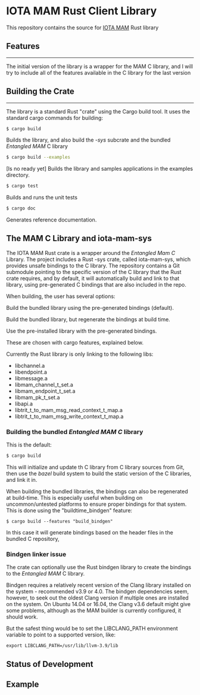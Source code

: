 # IOTA MAM Rust Client Library

This repository contains the source for [IOTA MAM](https://github.com/iotaledger/entangled/tree/develop/mam) Rust library


## Features

------

The initial version of the library is a wrapper for the MAM C library, and I will try to include all of the features available in the C library for the last version


## Building the Crate

------


The library is a standard Rust "crate" using the Cargo build tool. It uses the standard cargo commands for building:

```bash
$ cargo build
```

Builds the library, and also build the *-sys* subcrate and the bundled *Entangled MAM* C library

```bash
$ cargo build --examples
```

[Is no ready yet] Builds the library and samples applications in the examples directory.


```bash
$ cargo test
```

Builds and runs the unit tests

```bash
$ cargo doc
```

Generates reference documentation.


## The MAM C Library and iota-mam-sys

The IOTA MAM Rust crate is a wrapper around the *Entangled Mam C* Library. The project includes a Rust -sys crate, called iota-mam-sys, which provides unsafe bindings to the C library. The repository contains a Git submodule pointing to the specific version of the C library that the Rust crate requires, and by default, it will automatically build and link to that library, using pre-generated C bindings that are also included in the repo.

When building, the user has several options:

Build the bundled library using the pre-generated bindings (default).

Build the bundled library, but regenerate the bindings at build time.
<!-- Use an external library, with the location specified by environment variables, generating the bindings at build time. -->
Use the pre-installed library with the pre-generated bindings.

These are chosen with cargo features, explained below.

Currently the Rust library is only linking to the following libs:

  * libchannel.a
  * libendpoint.a
  * libmessage.a
  * libmam_channel_t_set.a
  * libmam_endpoint_t_set.a
  * libmam_pk_t_set.a
  * libapi.a
  * libtrit_t_to_mam_msg_read_context_t_map.a
  * libtrit_t_to_mam_msg_write_context_t_map.a


### Building the bundled *Entangled MAM C* library

This is the default:

```bash
$ cargo build
```

This will initialize and update th C library from C library sources from Git, then use the *bazel* build system to build the static version of the C libraries, and link it in.

When building the bundled libraries, the bindings can also be regenerated at build-time. This is especially useful when building on uncommon/untested platforms to ensure proper bindings for that system. This is done using the "buildtime_bindgen" feature:

```
$ cargo build --features "build_bindgen"
```

In this case it will generate bindings based on the header files in the bundled C repository,


### Bindgen linker issue

The crate can optionally use the Rust bindgen library to create the bindings to the *Entangled MAM* C library.

Bindgen requires a relatively recent version of the Clang library installed on the system - recommended v3.9 or 4.0. The bindgen dependencies seem, however, to seek out the oldest Clang version if multiple ones are installed on the system. On Ubuntu 14.04 or 16.04, the Clang v3.6 default might give some problems, although as the MAM builder is currently configured, it should work.

But the safest thing would be to set the LIBCLANG_PATH environment variable to point to a supported version, like:

````
export LIBCLANG_PATH=/usr/lib/llvm-3.9/lib
````

## Status of Development



## Example

